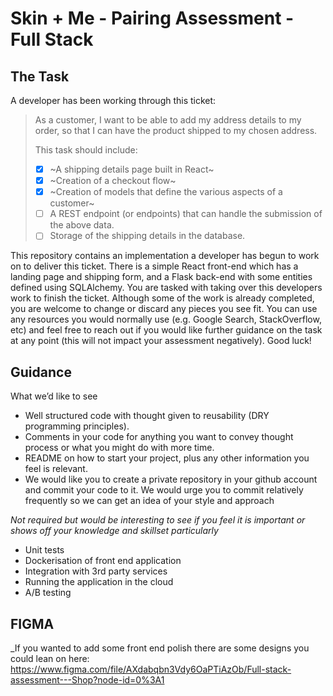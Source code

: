 # Skin + Me - Pairing Assessment - Full Stack

## The Task

A developer has been working through this ticket:

> As a customer, I want to be able to add my address details to my order, so that I can have the product shipped to my chosen address.
>
> This task should include:
>
> - [x] ~A shipping details page built in React~
> - [x] ~Creation of a checkout flow~
> - [x] ~Creation of models that define the various aspects of a customer~
> - [ ] A REST endpoint (or endpoints) that can handle the submission of the above data.
> - [ ] Storage of the shipping details in the database.

This repository contains an implementation a developer has begun to work on to deliver this ticket. There is a simple React front-end which has a landing page and shipping form, and a Flask back-end with some entities defined using SQLAlchemy. You are tasked with taking over this developers work to finish the ticket. Although some of the work is already completed, you are welcome to change or discard any pieces you see fit. You can use any resources you would normally use (e.g. Google Search, StackOverflow, etc) and feel free to reach out if you would like further guidance on the task at any point (this will not impact your assessment negatively). Good luck!

## Guidance

What we’d like to see

- Well structured code with thought given to reusability (DRY programming principles).
- Comments in your code for anything you want to convey thought process or what you might do with more time.
- README on how to start your project, plus any other information you feel is relevant.
- We would like you to create a private repository in your github account and commit your code to it. We would urge you to commit relatively frequently so we can get an idea of your style and approach

_Not required but would be interesting to see if you feel it is important or shows off your knowledge and skillset particularly_

- Unit tests
- Dockerisation of front end application
- Integration with 3rd party services
- Running the application in the cloud
- A/B testing

## FIGMA

\_If you wanted to add some front end polish there are some designs you could lean on here:
https://www.figma.com/file/AXdabqbn3Vdy6OaPTiAzOb/Full-stack-assessment---Shop?node-id=0%3A1
